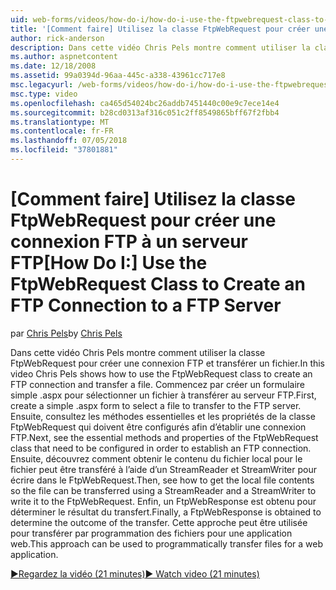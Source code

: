 ```yaml
---
uid: web-forms/videos/how-do-i/how-do-i-use-the-ftpwebrequest-class-to-create-an-ftp-connection-to-a-ftp-server
title: '[Comment faire] Utilisez la classe FtpWebRequest pour créer une connexion FTP à un serveur FTP | Microsoft Docs'
author: rick-anderson
description: Dans cette vidéo Chris Pels montre comment utiliser la classe FtpWebRequest pour créer une connexion FTP et transférer un fichier. Commencez par créer un formulaire simple .aspx à sélec...
ms.author: aspnetcontent
ms.date: 12/18/2008
ms.assetid: 99a0394d-96aa-445c-a338-43961cc717e8
msc.legacyurl: /web-forms/videos/how-do-i/how-do-i-use-the-ftpwebrequest-class-to-create-an-ftp-connection-to-a-ftp-server
msc.type: video
ms.openlocfilehash: ca465d54024bc26addb7451440c00e9c7ece14e4
ms.sourcegitcommit: b28cd0313af316c051c2ff8549865bff67f2fbb4
ms.translationtype: MT
ms.contentlocale: fr-FR
ms.lasthandoff: 07/05/2018
ms.locfileid: "37801881"
---
```

<a name="how-do-i-use-the-ftpwebrequest-class-to-create-an-ftp-connection-to-a-ftp-server"></a><span data-ttu-id="2a447-104">[Comment faire] Utilisez la classe FtpWebRequest pour créer une connexion FTP à un serveur FTP</span><span class="sxs-lookup"><span data-stu-id="2a447-104">[How Do I:] Use the FtpWebRequest Class to Create an FTP Connection to a FTP Server</span></span>
====================
<span data-ttu-id="2a447-105">par [Chris Pels](https://twitter.com/chrispels)</span><span class="sxs-lookup"><span data-stu-id="2a447-105">by [Chris Pels](https://twitter.com/chrispels)</span></span>

<span data-ttu-id="2a447-106">Dans cette vidéo Chris Pels montre comment utiliser la classe FtpWebRequest pour créer une connexion FTP et transférer un fichier.</span><span class="sxs-lookup"><span data-stu-id="2a447-106">In this video Chris Pels shows how to use the FtpWebRequest class to create an FTP connection and transfer a file.</span></span> <span data-ttu-id="2a447-107">Commencez par créer un formulaire simple .aspx pour sélectionner un fichier à transférer au serveur FTP.</span><span class="sxs-lookup"><span data-stu-id="2a447-107">First, create a simple .aspx form to select a file to transfer to the FTP server.</span></span> <span data-ttu-id="2a447-108">Ensuite, consultez les méthodes essentielles et les propriétés de la classe FtpWebRequest qui doivent être configurés afin d’établir une connexion FTP.</span><span class="sxs-lookup"><span data-stu-id="2a447-108">Next, see the essential methods and properties of the FtpWebRequest class that need to be configured in order to establish an FTP connection.</span></span> <span data-ttu-id="2a447-109">Ensuite, découvrez comment obtenir le contenu du fichier local pour le fichier peut être transféré à l’aide d’un StreamReader et StreamWriter pour écrire dans le FtpWebRequest.</span><span class="sxs-lookup"><span data-stu-id="2a447-109">Then, see how to get the local file contents so the file can be transferred using a StreamReader and a StreamWriter to write it to the FtpWebRequest.</span></span> <span data-ttu-id="2a447-110">Enfin, un FtpWebResponse est obtenu pour déterminer le résultat du transfert.</span><span class="sxs-lookup"><span data-stu-id="2a447-110">Finally, a FtpWebResponse is obtained to determine the outcome of the transfer.</span></span> <span data-ttu-id="2a447-111">Cette approche peut être utilisée pour transférer par programmation des fichiers pour une application web.</span><span class="sxs-lookup"><span data-stu-id="2a447-111">This approach can be used to programmatically transfer files for a web application.</span></span>

[<span data-ttu-id="2a447-112">&#9654;Regardez la vidéo (21 minutes)</span><span class="sxs-lookup"><span data-stu-id="2a447-112">&#9654; Watch video (21 minutes)</span></span>](https://channel9.msdn.com/Blogs/ASP-NET-Site-Videos/how-do-i-use-the-ftpwebrequest-class-to-create-an-ftp-connection-to-a-ftp-server)
